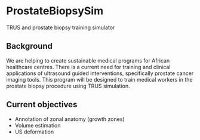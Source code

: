 # ProstateBiopsySim
TRUS and prostate biopsy training simulator

## Background
We are helping to create sustainable medical programs for African healthcare centres. There is a current need for training and clinical applications of ultrasound guided interventions, specifically prostate cancer imaging tools. This program will be designed to train medical workers in the prostate biopsy procedure using TRUS simulation. 

## Current objectives
- Annotation of zonal anatomy (growth zones) 
- Volume estimation
- US deformation

